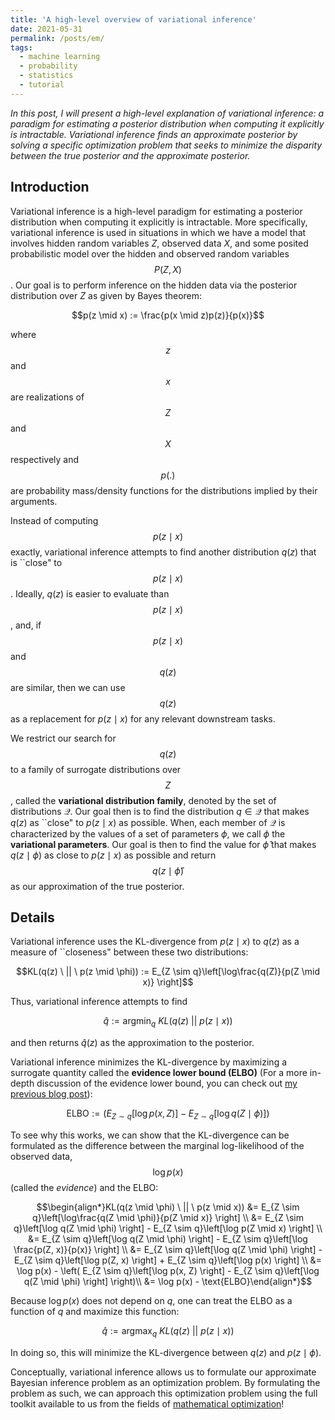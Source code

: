 ```yaml
---
title: 'A high-level overview of variational inference'
date: 2021-05-31
permalink: /posts/em/
tags:
  - machine learning
  - probability
  - statistics
  - tutorial
---
```


*In this post, I will present a high-level explanation of variational inference: a paradigm for estimating a posterior distribution when computing it explicitly is intractable. Variational inference finds an approximate posterior by solving a specific optimization problem that seeks to minimize the disparity between the true posterior and the approximate posterior.*  

Introduction
------------

Variational inference is a high-level paradigm for estimating a posterior distribution when computing it explicitly is intractable.  More specifically, variational inference is used in situations in which we have a model that involves hidden random variables $Z$, observed data $X$, and some posited probabilistic model over the hidden and observed random variables $$P(Z, X)$$. Our goal is to perform inference on the hidden data via the posterior distribution over $Z$ as given by Bayes theorem:

$$p(z \mid x) := \frac{p(x \mid z)p(z)}{p(x)}$$

where $$z$$ and $$x$$ are realizations of $$Z$$ and $$X$$ respectively and $$p(.)$$ are probability mass/density functions for the distributions implied by their arguments.

Instead of computing $$p(z \mid x)$$ exactly, variational inference attempts to find another distribution $q(z)$ that is ``close" to $$p(z \mid x)$$.  Ideally, $q(z)$ is easier to evaluate than $$p(z \mid x)$$, and, if $$p(z \mid x)$$ and $$q(z)$$ are similar, then we can use $$q(z)$$ as a replacement for $p(z \mid x)$ for any relevant downstream tasks.  

We restrict our search for $$q(z)$$ to a family of surrogate distributions over $$Z$$, called the **variational distribution family**, denoted by the set of distributions $\mathcal{Q}$.  Our goal then is to find the distribution $q \in \mathcal{Q}$ that makes $q(z)$ as ``close" to $p(z \mid x)$ as possible.    When, each member of $\mathcal{Q}$ is characterized by the values of a set of parameters $\phi$, we call $\phi$ the **variational parameters**.  Our goal is then to find the value for $\hat{\phi}$ that makes $q(z \mid \phi)$ as close to $p(z \mid x)$ as possible
and return $$q(z \mid \hat{\phi})$$ as our approximation of the true posterior.


Details
--------

Variational inference uses the KL-divergence from $p(z \mid x)$ to $q(z)$ as a measure of ``closeness" between these two distributions:

$$KL(q(z) \ || \ p(z \mid \phi)) := E_{Z \sim q}\left[\log\frac{q(Z)}{p(Z \mid x)} \right]$$

Thus, variational inference attempts to find 

$$\hat{q} := \text{argmin}_q \ KL(q(z) \ || \ p(z \mid x))$$

and then returns $\hat{q}(z)$ as the approximation to the posterior.

Variational inference minimizes the KL-divergence by maximizing a surrogate quantity called the **evidence lower bound (ELBO)** (For a more in-depth discussion of the evidence lower bound, you can check out [my previous blog post](https://mbernste.github.io/posts/elbo/)):

$$\text{ELBO} :=  \left( E_{Z \sim q}\left[\log p(x, Z) \right] - E_{Z \sim q}\left[\log q(Z \mid \phi) \right]  \right)$$

To see why this works, we can show that the KL-divergence can be formulated as the difference between the marginal log-likelihood of the observed data, $$\log p(x)$$ (called the *evidence*) and the ELBO:

$$\begin{align*}KL(q(z \mid \phi) \ || \ p(z \mid x)) &= E_{Z \sim q}\left[\log\frac{q(Z \mid \phi)}{p(Z \mid x)} \right] \\ &= E_{Z \sim q}\left[\log q(Z \mid \phi) \right] - E_{Z \sim q}\left[\log p(Z \mid x) \right] \\ &= E_{Z \sim q}\left[\log q(Z \mid \phi) \right] - E_{Z \sim q}\left[\log \frac{p(Z, x)}{p(x)} \right] \\ &= E_{Z \sim q}\left[\log q(Z \mid \phi) \right] -  E_{Z \sim q}\left[\log p(Z, x) \right] + E_{Z \sim q}\left[\log p(x) \right]  \\ &=  \log p(x) - \left( E_{Z \sim q}\left[\log p(x, Z) \right] - E_{Z \sim q}\left[\log q(Z \mid \phi) \right]  \right)\\ &= \log p(x) - \text{ELBO}\end{align*}$$

Because $\log p(x)$ does not depend on $q$, one can treat the ELBO as a function of $q$ and maximize this function:

$$\hat{q} := \text{argmax}_q \ KL(q(z) \ || \ p(z \mid x))$$

In doing so, this will minimize the KL-divergence between $q(z)$ and $p(z \mid \phi)$.

Conceptually, variational inference allows us to formulate our approximate Bayesian inference problem as an optimization problem.  By formulating the problem as such, we can approach this optimization problem using the full toolkit available to us from the fields of [mathematical optimization](https://en.wikipedia.org/wiki/Mathematical_optimization)!
